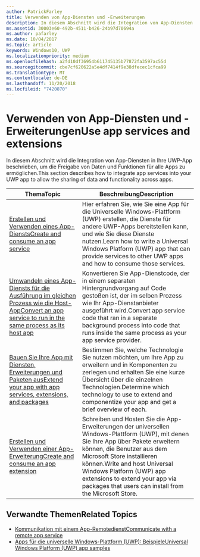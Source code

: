 ```yaml
---
author: PatrickFarley
title: Verwenden von App-Diensten und -Erweiterungen
description: In diesem Abschnitt wird die Integration von App-Diensten in Ihre UWP-App beschrieben, um die Freigabe von Daten und Funktionen für alle Apps zu ermöglichen.
ms.assetid: 30003e60-492b-4511-b426-24b97d70694a
ms.author: pafarley
ms.date: 10/04/2017
ms.topic: article
keywords: Windows10, UWP
ms.localizationpriority: medium
ms.openlocfilehash: a2fd10df36954b611745135b77872fa3597ac55d
ms.sourcegitcommit: cbe7cf620622a5e4df7414f9e38dfecec1cfca99
ms.translationtype: MT
ms.contentlocale: de-DE
ms.lasthandoff: 11/20/2018
ms.locfileid: "7420870"
---
```

# <a name="use-app-services-and-extensions"></a><span data-ttu-id="2168f-104">Verwenden von App-Diensten und -Erweiterungen</span><span class="sxs-lookup"><span data-stu-id="2168f-104">Use app services and extensions</span></span>

<span data-ttu-id="2168f-105">In diesem Abschnitt wird die Integration von App-Diensten in Ihre UWP-App beschrieben, um die Freigabe von Daten und Funktionen für alle Apps zu ermöglichen.</span><span class="sxs-lookup"><span data-stu-id="2168f-105">This section describes how to integrate app services into your UWP app to allow the sharing of data and functionality across apps.</span></span>

| <span data-ttu-id="2168f-106">Thema</span><span class="sxs-lookup"><span data-stu-id="2168f-106">Topic</span></span> | <span data-ttu-id="2168f-107">Beschreibung</span><span class="sxs-lookup"><span data-stu-id="2168f-107">Description</span></span> |
|-------|-------------|
| [<span data-ttu-id="2168f-108">Erstellen und Verwenden eines App-Diensts</span><span class="sxs-lookup"><span data-stu-id="2168f-108">Create and consume an app service</span></span>](how-to-create-and-consume-an-app-service.md) | <span data-ttu-id="2168f-109">Hier erfahren Sie, wie Sie eine App für die Universelle Windows-Plattform (UWP) erstellen, die Dienste für andere UWP-Apps bereitstellen kann, und wie Sie diese Dienste nutzen.</span><span class="sxs-lookup"><span data-stu-id="2168f-109">Learn how to write a Universal Windows Platform (UWP) app that can provide services to other UWP apps and how to consume those services.</span></span> |
| [<span data-ttu-id="2168f-110">Umwandeln eines App-Diensts für die Ausführung im gleichen Prozess wie die Host-App</span><span class="sxs-lookup"><span data-stu-id="2168f-110">Convert an app service to run in the same process as its host app</span></span>](convert-app-service-in-process.md) | <span data-ttu-id="2168f-111">Konvertieren Sie App-Dienstcode, der in einem separaten Hintergrundvorgang auf Code gestoßen ist, der im selben Prozess wie Ihr App-Dienstanbieter ausgeführt wird.</span><span class="sxs-lookup"><span data-stu-id="2168f-111">Convert app service code that ran in a separate background process into code that runs inside the same process as your app service provider.</span></span> |
| [<span data-ttu-id="2168f-112">Bauen Sie Ihre App mit Diensten, Erweiterungen und Paketen aus</span><span class="sxs-lookup"><span data-stu-id="2168f-112">Extend your app with app services, extensions, and packages</span></span>](extend-your-app-with-services-extensions-packages.md) | <span data-ttu-id="2168f-113">Bestimmen Sie, welche Technologie Sie nutzen möchten, um Ihre App zu erweitern und in Komponenten zu zerlegen und erhalten Sie eine kurze Übersicht über die einzelnen Technologien.</span><span class="sxs-lookup"><span data-stu-id="2168f-113">Determine which technology to use to extend and componentize your app and get a brief overview of each.</span></span> |
| [<span data-ttu-id="2168f-114">Erstellen und Verwenden einer App-Erweiterung</span><span class="sxs-lookup"><span data-stu-id="2168f-114">Create and consume an app extension</span></span>](how-to-create-an-extension.md) | <span data-ttu-id="2168f-115">Schreiben und Hosten Sie die App-Erweiterungen der universellen Windows-Plattform (UWP), mit denen Sie Ihre App über Pakete erweitern können, die Benutzer aus dem Microsoft Store installieren können.</span><span class="sxs-lookup"><span data-stu-id="2168f-115">Write and host Universal Windows Platform (UWP) app extensions to extend your app via packages that users can install from the Microsoft Store.</span></span> |


## <a name="related-topics"></a><span data-ttu-id="2168f-116">Verwandte Themen</span><span class="sxs-lookup"><span data-stu-id="2168f-116">Related Topics</span></span>
* [<span data-ttu-id="2168f-117">Kommunikation mit einem App-Remotedienst</span><span class="sxs-lookup"><span data-stu-id="2168f-117">Communicate with a remote app service</span></span>](communicate-with-a-remote-app-service.md)
* [<span data-ttu-id="2168f-118">Apps für die universelle Windows-Plattform (UWP): Beispiele</span><span class="sxs-lookup"><span data-stu-id="2168f-118">Universal Windows Platform (UWP) app samples</span></span>](https://github.com/Microsoft/Windows-universal-samples/tree/master/Samples/AppServices)
